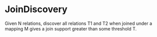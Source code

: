 # JoinDiscovery
Given N relations, discover all relations T1 and T2 when joined under a mapping M gives a join support greater than some threshold T. 
